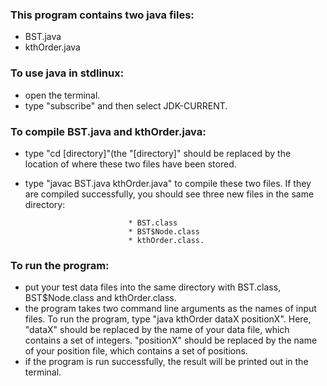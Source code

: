
### This program contains two java files:
* BST.java
* kthOrder.java


### To use java in stdlinux:  
* open the terminal.
* type "subscribe" and then select JDK-CURRENT. 

### To compile BST.java and kthOrder.java: 
* type "cd [directory]"(the "[directory]" should be replaced by the location of where these two files have been stored.
* type "javac BST.java kthOrder.java" to compile these two files. If they are compiled successfully, you should see three new files in the same directory: 
                             
                             * BST.class
                             * BST$Node.class
                             * kthOrder.class.

### To run the program:
* put your test data files into the same directory with BST.class, BST$Node.class and kthOrder.class.
* the program takes two command line arguments as the names of input files. To run the program, type "java kthOrder dataX positionX". Here, "dataX" should be replaced by the name of your data file, which contains a set of integers. "positionX" should be replaced by the name of your position file, which contains a set of positions. 
* if the program is run successfully, the result will be printed out in the terminal.
